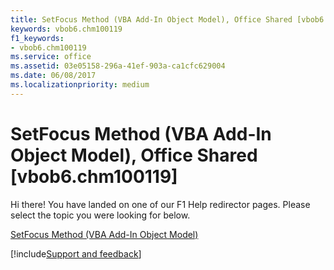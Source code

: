 ```yaml
---
title: SetFocus Method (VBA Add-In Object Model), Office Shared [vbob6.chm100119]
keywords: vbob6.chm100119
f1_keywords:
- vbob6.chm100119
ms.service: office
ms.assetid: 03e05158-296a-41ef-903a-ca1cfc629004
ms.date: 06/08/2017
ms.localizationpriority: medium
---
```



# SetFocus Method (VBA Add-In Object Model), Office Shared [vbob6.chm100119]

Hi there! You have landed on one of our F1 Help redirector pages. Please select the topic you were looking for below.

[SetFocus Method (VBA Add-In Object Model)](https://msdn.microsoft.com/library/408bf4f7-5b76-e9dc-de60-c076470f88f4%28Office.15%29.aspx)

[!include[Support and feedback](~/includes/feedback-boilerplate.md)]